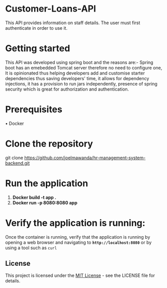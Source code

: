 # Customer-Loans-API
This API provides information on staff details. The user must first authenticate in order to use it. 

# Getting started
This API was developed using spring boot and the reasons are:- Spring boot has an emebedded Tomcat server therefore no need to configure one, It is opinionated thus helping developers add and customise starter dependencies thus saving developers' time, it allows for dependency injections, it has a provision to run jars independently, presence of spring security which is great for authorization and authentication.
# Prerequisites
  •	Docker
# Clone the repository
git clone https://github.com/joelmawanda/hr-management-system-backend.git
# Run the application
  1. **Docker build -t app .**
  2. **Docker run -p 8080:8080 app**
# Verify the application is running:
Once the container is running, verify that the application is running by opening a web browser and navigating to **`http://localhost:8080`** or by using a tool such     as `curl`

## License
This project is licensed under the [MIT License](LICENSE) - see the LICENSE file for details.





